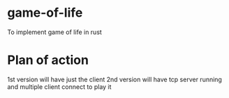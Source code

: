 # game-of-life
To implement game of life in rust



# Plan of action
1st version will have just the client
2nd version will have tcp server running and multiple client connect to play it
